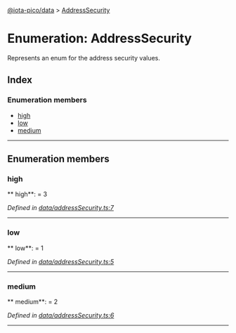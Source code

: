[@iota-pico/data](../README.md) > [AddressSecurity](../enums/addresssecurity.md)



# Enumeration: AddressSecurity


Represents an enum for the address security values.

## Index

### Enumeration members

* [high](addresssecurity.md#high)
* [low](addresssecurity.md#low)
* [medium](addresssecurity.md#medium)



---
## Enumeration members
<a id="high"></a>

###  high

** high**:    = 3

*Defined in [data/addressSecurity.ts:7](https://github.com/iotaeco/iota-pico-data/blob/b5a374b/src/data/addressSecurity.ts#L7)*





___

<a id="low"></a>

###  low

** low**:    = 1

*Defined in [data/addressSecurity.ts:5](https://github.com/iotaeco/iota-pico-data/blob/b5a374b/src/data/addressSecurity.ts#L5)*





___

<a id="medium"></a>

###  medium

** medium**:    = 2

*Defined in [data/addressSecurity.ts:6](https://github.com/iotaeco/iota-pico-data/blob/b5a374b/src/data/addressSecurity.ts#L6)*





___


